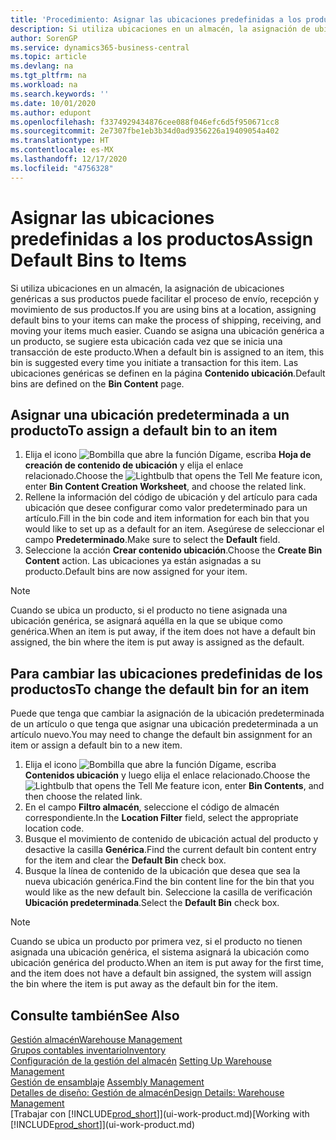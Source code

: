 ```yaml
---
title: 'Procedimiento: Asignar las ubicaciones predefinidas a los productos | Documentos de Microsoft'
description: Si utiliza ubicaciones en un almacén, la asignación de ubicaciones genéricas a sus productos puede facilitar el proceso de envío, recepción y movimiento de sus productos. Cuando se asigna una ubicación genérica a un producto, se sugiere esta ubicación cada vez que se inicia una transacción de este producto.
author: SorenGP
ms.service: dynamics365-business-central
ms.topic: article
ms.devlang: na
ms.tgt_pltfrm: na
ms.workload: na
ms.search.keywords: ''
ms.date: 10/01/2020
ms.author: edupont
ms.openlocfilehash: f3374929434876cee088f046efc6d5f950671cc8
ms.sourcegitcommit: 2e7307fbe1eb3b34d0ad9356226a19409054a402
ms.translationtype: HT
ms.contentlocale: es-MX
ms.lasthandoff: 12/17/2020
ms.locfileid: "4756328"
---
```

# <a name="assign-default-bins-to-items"></a><span data-ttu-id="3175b-104">Asignar las ubicaciones predefinidas a los productos</span><span class="sxs-lookup"><span data-stu-id="3175b-104">Assign Default Bins to Items</span></span>
<span data-ttu-id="3175b-105">Si utiliza ubicaciones en un almacén, la asignación de ubicaciones genéricas a sus productos puede facilitar el proceso de envío, recepción y movimiento de sus productos.</span><span class="sxs-lookup"><span data-stu-id="3175b-105">If you are using bins at a location, assigning default bins to your items can make the process of shipping, receiving, and moving your items much easier.</span></span> <span data-ttu-id="3175b-106">Cuando se asigna una ubicación genérica a un producto, se sugiere esta ubicación cada vez que se inicia una transacción de este producto.</span><span class="sxs-lookup"><span data-stu-id="3175b-106">When a default bin is assigned to an item, this bin is suggested every time you initiate a transaction for this item.</span></span> <span data-ttu-id="3175b-107">Las ubicaciones genéricas se definen en la página **Contenido ubicación**.</span><span class="sxs-lookup"><span data-stu-id="3175b-107">Default bins are defined on the **Bin Content** page.</span></span>  

## <a name="to-assign-a-default-bin-to-an-item"></a><span data-ttu-id="3175b-108">Asignar una ubicación predeterminada a un producto</span><span class="sxs-lookup"><span data-stu-id="3175b-108">To assign a default bin to an item</span></span>
1.  <span data-ttu-id="3175b-109">Elija el icono ![Bombilla que abre la función Dígame](media/ui-search/search_small.png "Dígame qué desea hacer"), escriba **Hoja de creación de contenido de ubicación** y elija el enlace relacionado.</span><span class="sxs-lookup"><span data-stu-id="3175b-109">Choose the ![Lightbulb that opens the Tell Me feature](media/ui-search/search_small.png "Tell me what you want to do") icon, enter **Bin Content Creation Worksheet**, and choose the related link.</span></span>  
2.  <span data-ttu-id="3175b-110">Rellene la información del código de ubicación y del artículo para cada ubicación que desee configurar como valor predeterminado para un artículo.</span><span class="sxs-lookup"><span data-stu-id="3175b-110">Fill in the bin code and item information for each bin that you would like to set up as a default for an item.</span></span> <span data-ttu-id="3175b-111">Asegúrese de seleccionar el campo **Predeterminado**.</span><span class="sxs-lookup"><span data-stu-id="3175b-111">Make sure to select the **Default** field.</span></span>  
3.  <span data-ttu-id="3175b-112">Seleccione la acción **Crear contenido ubicación**.</span><span class="sxs-lookup"><span data-stu-id="3175b-112">Choose the **Create Bin Content** action.</span></span> <span data-ttu-id="3175b-113">Las ubicaciones ya están asignadas a su producto.</span><span class="sxs-lookup"><span data-stu-id="3175b-113">Default bins are now assigned for your item.</span></span>  

> [!NOTE]  
>  <span data-ttu-id="3175b-114">Cuando se ubica un producto, si el producto no tiene asignada una ubicación genérica, se asignará aquélla en la que se ubique como genérica.</span><span class="sxs-lookup"><span data-stu-id="3175b-114">When an item is put away, if the item does not have a default bin assigned, the bin where the item is put away is assigned as the default.</span></span>  

## <a name="to-change-the-default-bin-for-an-item"></a><span data-ttu-id="3175b-115">Para cambiar las ubicaciones predefinidas de los productos</span><span class="sxs-lookup"><span data-stu-id="3175b-115">To change the default bin for an item</span></span>  
<span data-ttu-id="3175b-116">Puede que tenga que cambiar la asignación de la ubicación predeterminada de un artículo o que tenga que asignar una ubicación predeterminada a un artículo nuevo.</span><span class="sxs-lookup"><span data-stu-id="3175b-116">You may need to change the default bin assignment for an item or assign a default bin to a new item.</span></span>    
1.  <span data-ttu-id="3175b-117">Elija el icono ![Bombilla que abre la función Dígame](media/ui-search/search_small.png "Dígame qué desea hacer"), escriba **Contenidos ubicación** y luego elija el enlace relacionado.</span><span class="sxs-lookup"><span data-stu-id="3175b-117">Choose the ![Lightbulb that opens the Tell Me feature](media/ui-search/search_small.png "Tell me what you want to do") icon, enter **Bin Contents**, and then choose the related link.</span></span>  
2.  <span data-ttu-id="3175b-118">En el campo **Filtro almacén**, seleccione el código de almacén correspondiente.</span><span class="sxs-lookup"><span data-stu-id="3175b-118">In the **Location Filter** field, select the appropriate location code.</span></span>  
3.  <span data-ttu-id="3175b-119">Busque el movimiento de contenido de ubicación actual del producto y desactive la casilla **Genérica**.</span><span class="sxs-lookup"><span data-stu-id="3175b-119">Find the current default bin content entry for the item and clear the **Default Bin** check box.</span></span>  
4.  <span data-ttu-id="3175b-120">Busque la línea de contenido de la ubicación que desea que sea la nueva ubicación genérica.</span><span class="sxs-lookup"><span data-stu-id="3175b-120">Find the bin content line for the bin that you would like as the new default bin.</span></span> <span data-ttu-id="3175b-121">Seleccione la casilla de verificación **Ubicación predeterminada**.</span><span class="sxs-lookup"><span data-stu-id="3175b-121">Select the **Default Bin** check box.</span></span>  

> [!NOTE]  
>  <span data-ttu-id="3175b-122">Cuando se ubica un producto por primera vez, si el producto no tienen asignada una ubicación genérica, el sistema asignará la ubicación como ubicación genérica del producto.</span><span class="sxs-lookup"><span data-stu-id="3175b-122">When an item is put away for the first time, and the item does not have a default bin assigned, the system will assign the bin where the item is put away as the default bin for the item.</span></span>  

## <a name="see-also"></a><span data-ttu-id="3175b-123">Consulte también</span><span class="sxs-lookup"><span data-stu-id="3175b-123">See Also</span></span>  
[<span data-ttu-id="3175b-124">Gestión almacén</span><span class="sxs-lookup"><span data-stu-id="3175b-124">Warehouse Management</span></span>](warehouse-manage-warehouse.md)  
[<span data-ttu-id="3175b-125">Grupos contables inventario</span><span class="sxs-lookup"><span data-stu-id="3175b-125">Inventory</span></span>](inventory-manage-inventory.md)  
<span data-ttu-id="3175b-126">[Configuración de la gestión del almacén](warehouse-setup-warehouse.md)   </span><span class="sxs-lookup"><span data-stu-id="3175b-126">[Setting Up Warehouse Management](warehouse-setup-warehouse.md)   </span></span>  
<span data-ttu-id="3175b-127">[Gestión de ensamblaje](assembly-assemble-items.md)  </span><span class="sxs-lookup"><span data-stu-id="3175b-127">[Assembly Management](assembly-assemble-items.md)  </span></span>  
[<span data-ttu-id="3175b-128">Detalles de diseño: Gestión de almacén</span><span class="sxs-lookup"><span data-stu-id="3175b-128">Design Details: Warehouse Management</span></span>](design-details-warehouse-management.md)  
<span data-ttu-id="3175b-129">[Trabajar con [!INCLUDE[prod_short](includes/prod_short.md)]](ui-work-product.md)</span><span class="sxs-lookup"><span data-stu-id="3175b-129">[Working with [!INCLUDE[prod_short](includes/prod_short.md)]](ui-work-product.md)</span></span>
